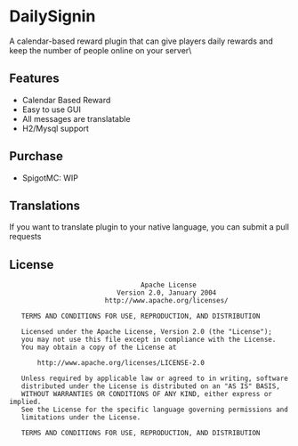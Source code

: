 # DailySignin
A calendar-based reward plugin that can give players daily rewards and keep the number of people online on your server\

## Features
* Calendar Based Reward
* Easy to use GUI
* All messages are translatable
* H2/Mysql support

## Purchase
* SpigotMC: WIP

## Translations
If you want to translate plugin to your native language, you can submit a pull requests

## License

```text
                                 Apache License
                           Version 2.0, January 2004
                        http://www.apache.org/licenses/

   TERMS AND CONDITIONS FOR USE, REPRODUCTION, AND DISTRIBUTION

   Licensed under the Apache License, Version 2.0 (the "License");
   you may not use this file except in compliance with the License.
   You may obtain a copy of the License at

       http://www.apache.org/licenses/LICENSE-2.0

   Unless required by applicable law or agreed to in writing, software
   distributed under the License is distributed on an "AS IS" BASIS,
   WITHOUT WARRANTIES OR CONDITIONS OF ANY KIND, either express or implied.
   See the License for the specific language governing permissions and
   limitations under the License.

   TERMS AND CONDITIONS FOR USE, REPRODUCTION, AND DISTRIBUTION
```